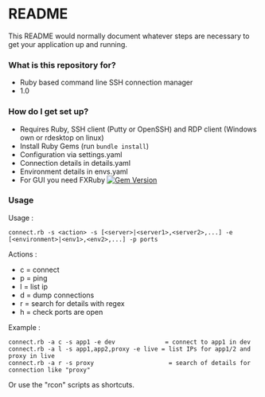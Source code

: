 # README #

This README would normally document whatever steps are necessary to get your application up and running.

### What is this repository for? ###

* Ruby based command line SSH connection manager
* 1.0

### How do I get set up? ###

* Requires Ruby, SSH client (Putty or OpenSSH) and RDP client (Windows own or rdesktop on linux)
* Install Ruby Gems (run `bundle install`)
* Configuration via settings.yaml
* Connection details in details.yaml
* Environment details in envs.yaml
* For GUI you need FXRuby [![Gem Version](https://badge.fury.io/rb/fxruby.svg)](http://badge.fury.io/rb/fxruby)

### Usage ###

Usage   :

    connect.rb -s <action> -s [<server>|<server1>,<server2>,...] -e [<environment>|<env1>,<env2>,...] -p ports

Actions :
* c = connect
* p = ping
* l = list ip
* d = dump connections
* r = search for details with regex
* h = check ports are open

Example :

    connect.rb -a c -s app1 -e dev              = connect to app1 in dev
    connect.rb -a l -s app1,app2,proxy -e live = list IPs for app1/2 and proxy in live
    connect.rb -a r -s proxy                     = search of details for connection like "proxy"

Or use the "rcon" scripts as shortcuts.

